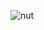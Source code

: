![nut](https://github.com/LeulAdugna/Frontend/assets/59286318/03eac148-bc10-4f84-ab5e-80d2b95f0d4e)
